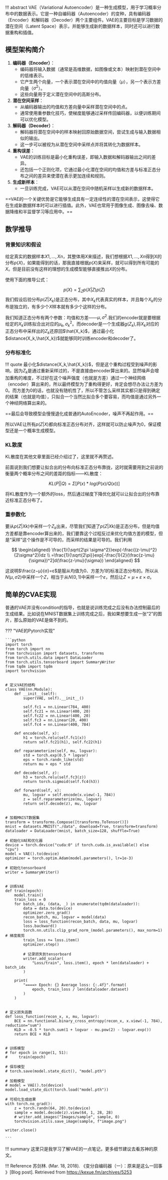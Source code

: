 !!! abstract
    VAE（Variational Autoencoder）是一种生成模型，用于学习概率分布中的数据表示。它是一种自编码器（Autoencoder）的变种，具有编码器（Encoder）和解码器（Decoder）两个主要组件。VAE的主要目标是学习数据的潜在空间（Latent Space）表示，并能够生成新的数据样本，同时还可以进行数据重构和插值。

## 模型架构简介

1. **编码器（Encoder）**：
   - 编码器将输入数据（通常是高维数据，如图像或文本）映射到潜在空间中的低维表示。
   - 它产生两个向量，一个表示潜在空间中的均值向量（$μ$），另一个表示方差向量（$σ^2$）。
   - 这些向量用于定义潜在空间中的高斯分布。
2. **潜在空间采样**：
   - 从编码器输出的均值和方差向量中采样潜在空间中的点。
   - 通常使用重参数化技巧，使梯度能够通过采样传回编码器，以便训练期间可以优化模型。
3. **解码器（Decoder）**：
   - 解码器将潜在空间中的样本映射回原始数据空间，尝试生成与输入数据相似的输出。
   - 这一步可以被视为从潜在空间中采样点并将其转化为数据样本。
4. **重构误差**：
   - VAE的训练目标是最小化重构误差，即输入数据和解码器输出之间的差异。
   - 还包括一个正则化项，它通过最小化潜在空间的均值和方差与标准正态分布之间的差异来使潜在表示更加连续和规则。
5. **生成新样本**：
   - 一旦训练完成，VAE可以从潜在空间中随机采样以生成新的数据样本。

==VAE的一个关键优势是它能够生成具有一定连续性的潜在空间表示，这使得它在生成新数据样本时可以进行插值。此外，VAE也常用于图像生成、图像去噪、数据降维和半监督学习等应用中。==

## 数学推导

### 背景知识和假设

给定真实的数据样本${X1,…,Xn}$，其整体用$X$来描述，我们想根据${X1,…,Xn}$得到X的分布$p(X)$，如果能得到的话，那我直接根据$p(X)$来采样，就可以得到所有可能的$X$。但是目前没有这样的理想的生成模型能够直接推出$X$的分布。

使用下面的推导公式：

$$
p(X)=\sum_{Z}p(X|Z)p(Z)
$$
我们假设后验分布$p(Z|X_k)$是正态分布，其中$X_k$代表真实的样本，并且每个$X_k$的分布是独立的，有多少个$X$样本就有多少个这样的分布。

我们知道正态分布有两个参数：均值和方差——$\mu,\sigma^2$.我们的encoder就是要根据给定的$X_k$训练拟合出对应的$\mu_k,\sigma_k^2$。而decoder是一个生成器$g(Z_k)$,将$X_k$对应的正态分布中采样出的$Z_k$还原回$\hat{X_k}$，通过最小化$distance(X_k,\hat{X_k})$就能够同时训练encoder和decoder了。

### 分布标准化

!!! quote
    ​最小化$distance(X_k,\hat{X_k})$，但是这个重构过程受到噪声的影响，因为$Z_k$是通过重新采样过的，不是直接由encoder算出来的。显然噪声会增加重构的难度，不过好在这个噪声强度（也就是方差）通过一个神经网络（encoder）算出来的，所以最终模型为了重构得更好，肯定会想尽办法让方差为0。而方差为0的话，也就没有随机性了，所以不管怎么采样其实都只是得到确定的结果（也就是均值），只拟合一个当然比拟合多个要容易，而均值是通过另外一个神经网络算出来的。

==最后会导致模型会慢慢退化成普通的AutoEncoder，噪声不再起作用。==

所以VAE让所有$p(Z|X)$都向标准正态分布对齐，这样就可以防止噪声为0，保证模型还是一个概率生成模型。

### KL散度

KL散度在其他文章里面已经介绍过了，这里就不再赘述。

前面说到我们想要让拟合出的分布向标准正态分布靠拢，这时就需要用到之前说的衡量两个概率分布之间的差距的指标——KL散度：

$$
KL(P||Q) = Σ [P(x) * log(P(x) / Q(x))]
$$

将KL散度作为一个额外的loss，然后通过梯度下降优化就可以让拟合出的分布靠近标准正态分布了。

### 重参数化

要从$p(Z|Xk)$中采样一个$Z_k$出来，尽管我们知道了$p(Z|Xk)$是正态分布，但是均值方差都是靠encoder算出来的，我们要靠这个过程反过来优化均值方差的模型，但是“采样”这个操作是不可导的，而采样的结果是可导的。我们利用

$$
\begin{aligned}
\frac{1}{\sqrt{2\pi \sigma^2}}exp(-\frac{(z-\mu)^2}{2\sigma^2})dz \\
=\frac{1}{\sqrt{2\pi}}exp[-\frac{1}{2}(\frac{z-\mu}{\sigma})^2]d(\frac{z-\mu}{\sigma})
\end{aligned}
$$

这说明$\frac{z−μ}{σ}=ε$是服从均值为0、方差为1的标准正态分布的。所以从$N(μ,σ2)$中采样一个$Z$，相当于从$N(0,1)$中采样一个$ε$，然后让$Z=μ+ε×σ$。

## 简单的CVAE实现

普通的VAE并没有condition的指导，也就是说训练完成之后没有办法控制最后的生成结果。比如说在MNIST数据集上训练完成之后，我如果想要生成一张“2”的图片，那么原始的VAE是做不到的。

??? "VAE的Pytorch实现"

    ```python
    import torch
    from torch import nn
    from torchvision import datasets, transforms
    from torch.utils.data import DataLoader
    from torch.utils.tensorboard import SummaryWriter
    from tqdm import tqdm
    import torchvision
    
    
    # 定义VAE的结构
    class VAE(nn.Module):
        def __init__(self):
            super(VAE, self).__init__()
    
            self.fc1 = nn.Linear(784, 400)
            self.fc21 = nn.Linear(400, 20)
            self.fc22 = nn.Linear(400, 20)
            self.fc3 = nn.Linear(20, 400)
            self.fc4 = nn.Linear(400, 784)
    
        def encode(self, x):
            h1 = torch.relu(self.fc1(x))
            return self.fc21(h1), self.fc22(h1)
    
        def reparameterize(self, mu, logvar):
            std = torch.exp(0.5 * logvar)
            eps = torch.randn_like(std)
            return mu + eps * std
    
        def decode(self, z):
            h3 = torch.relu(self.fc3(z))
            return torch.sigmoid(self.fc4(h3))
    
        def forward(self, x):
            mu, logvar = self.encode(x.view(-1, 784))
            z = self.reparameterize(mu, logvar)
            return self.decode(z), mu, logvar
    
    
    # 加载MNIST数据集
    transform = transforms.Compose([transforms.ToTensor()])
    mnist = datasets.MNIST("./data", download=True, transform=transform)
    dataloader = DataLoader(mnist, batch_size=128, shuffle=True)
    
    # 初始化VAE和优化器
    device = torch.device("cuda:0" if torch.cuda.is_available() else "cpu")
    model = VAE().to(device)
    optimizer = torch.optim.Adam(model.parameters(), lr=1e-3)
    
    # 初始化tensorboard
    writer = SummaryWriter()
    
    
    # 训练VAE
    def train(epoch):
        model.train()
        train_loss = 0
        for batch_idx, (data, _) in enumerate(tqdm(dataloader)):
            data = data.to(device)
            optimizer.zero_grad()
            recon_batch, mu, logvar = model(data)
            loss = loss_function(recon_batch, data, mu, logvar)
            loss.backward()
            torch.nn.utils.clip_grad_norm_(model.parameters(), max_norm=1)  # 梯度裁剪
            train_loss += loss.item()
            optimizer.step()
    
            # 记录损失到tensorboard
            writer.add_scalar(
                "Loss/train", loss.item(), epoch * len(dataloader) + batch_idx
            )
    
        print(
            "====> Epoch: {} Average loss: {:.4f}".format(
                epoch, train_loss / len(dataloader.dataset)
            )
        )
    
    
    # 定义损失函数
    def loss_function(recon_x, x, mu, logvar):
        BCE = nn.functional.binary_cross_entropy(recon_x, x.view(-1, 784), reduction="sum")
        KLD = -0.5 * torch.sum(1 + logvar - mu.pow(2) - logvar.exp())
        return BCE + KLD
    
    
    # 训练模型
    # for epoch in range(1, 51):
    #     train(epoch)
    
    # 保存模型
    # torch.save(model.state_dict(), "model.pth")
    
    # 加载模型
    # model = VAE().to(device)
    model.load_state_dict(torch.load("model.pth"))
    
    # 可视化生成结果
    with torch.no_grad():
        z = torch.randn(64, 20).to(device)
        sample = model.decode(z).view(64, 1, 28, 28)
        # writer.add_images("Images/sample", sample, 0)
        torchvision.utils.save_image(sample, f"image.png")
    
    writer.close()
    
    ```

!!! summary
    这里只是我学习了解VAE的一点笔记，更多细节建议去看苏神的原文。

!!! Reference 
	苏剑林. (Mar. 18, 2018). 《变分自编码器（一）：原来是这么一回事 》[Blog post]. Retrieved from https://kexue.fm/archives/5253